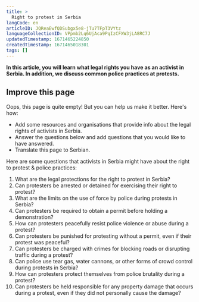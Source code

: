 ```yaml
---
title: >
  Right to protest in Serbia
langCode: en
articleID: JQReaEwfQDSubgx5e8-jTu7TFpT3VYtz
languageCollectionID: VPpmb2Lq6UjAca9PqIzCFXW3jLA8RC7J
updatedTimestamp: 1671465224850
createdTimestamp: 1671465018301
tags: []
---
```


**In this article, you will learn what legal rights you have as an activist in Serbia. In addition, we discuss common police practices at protests.**

## Improve this page

Oops, this page is quite empty! But you can help us make it better. Here's how:

-   Add some resources and organisations that provide info about the legal rights of activists in Serbia.
-   Answer the questions below and add questions that you would like to have answered.
-   Translate this page to Serbian.

Here are some questions that activists in Serbia might have about the right to protest & police practices:

1.  What are the legal protections for the right to protest in Serbia?
2.  Can protesters be arrested or detained for exercising their right to protest?
3.  What are the limits on the use of force by police during protests in Serbia?
4.  Can protesters be required to obtain a permit before holding a demonstration?
5.  How can protesters peacefully resist police violence or abuse during a protest?
6.  Can protesters be punished for protesting without a permit, even if their protest was peaceful?
7.  Can protesters be charged with crimes for blocking roads or disrupting traffic during a protest?
8.  Can police use tear gas, water cannons, or other forms of crowd control during protests in Serbia?
9.  How can protesters protect themselves from police brutality during a protest?
10.  Can protesters be held responsible for any property damage that occurs during a protest, even if they did not personally cause the damage?